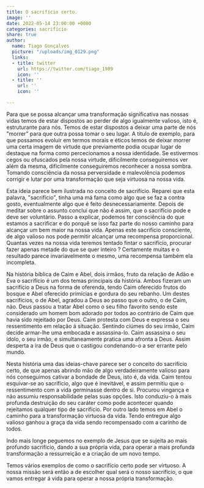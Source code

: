 ```yaml
---
title: O sacrifício certo.
image: ''
date: 2022-05-14 23:00:00 +0000
categories: sacrifício
share: true
author:
  name: Tiago Gonçalves
  picture: "/uploads/img_0129.png"
  links:
  - title: twitter
    url: https://twitter.com/tiago_1989
    icon: ''
  - title: ''
    url: ''
    icon: ''

---
```

Para que se possa alcançar uma transformação significativa nas nossas vidas temos de estar dispostos ao perder de algo igualmente valioso, isto é, estruturante para nós. Temos de estar dispostos a deixar uma parte de nós "morrer" para que outra possa tomar o seu lugar. A título de exemplo, para que possamos evoluir em termos morais e éticos temos de deixar morrer uma certa imagem de virtude que previamente podia ocupar lugar de destaque na forma como percecionamos a nossa identidade. Se estivermos cegos ou ofuscados pela nossa virtude, dificilmente conseguiremos ver além da mesma, dificilmente conseguiremos reconhecer a nossa sombra. Tomando consciência da nossa perversidade e malevolência podemos corrigir e lutar por uma transformação que seja virtuosa na nossa vida.

Esta ideia parece bem ilustrada no conceito de sacrifício. Reparei que esta palavra, "sacrifício", tinha uma má fama como algo que se faz a contra gosto, eventualmente algo que é feito desnecessariamente.  Depois de meditar sobre o assunto concluí que não é assim, que o sacrifício pode e deve ser voluntário. Passo a explicar, podemos ter consciência  do que estamos a sacrificar e do porquê se isso faz parte do nosso caminho para alcançar um bem maior na nossa vida. Apenas este sacrifício consciente, de algo valioso nos pode permitir alcançar uma recompensa proporcional. Quantas vezes na nossa vida teremos tentado fintar o sacrifício, procurar fazer apenas metade do que se quer inteiro ? Certamente muitas e o resultado parece invariavelmente o mesmo, uma recompensa também ela incompleta.

Na história bíblica de Caim e Abel, dois irmãos, fruto da relação de Adão e Eva o sacrifício é um dos temas principais da história. Ambos fizeram um sacrifício a Deus na forma de oferenda, tendo Caim oferecido frutos do bosque e Abel oferecido primícias e gordura do seu rebanho. Um destes sacrifícios, o de Abel, agradou a Deus ao passo que o outro, o de Caim, não. Deus passou a tratar Abel como o seu filho favorito sendo este considerado um homem bom adorado por todos ao contrário de Caim que havia sido rejeitado por Deus. Caim protesta com Deus e expressa o seu ressentimento em relação á situação. Sentindo ciúmes do seu irmão, Caim decide armar-lhe uma embocada e assassina-lo. Caim assassina o seu ídolo, o seu irmão, e simultaneamente pratica uma afronta a Deus. Assim desperta a ira de Deus que o castigou condenando-o a ser errante pelo mundo. 

Nesta história uma das ideias-chave parece ser o conceito do sacrifício certo, de que apenas abrindo mão de algo verdadeiramente valioso para nós conseguimos cativar a bondade de Deus, isto é, da vida. Caim tentou esquivar-se ao sacrifício, algo que é inevitável, e assim permitiu que o ressentimento com a vida germinasse dentro de si. Procurou vingança e não assumiu responsabilidade pelas suas opções. Isto conduziu-o à mais profunda destruição do seu caráter como pode acontecer quando rejeitamos qualquer tipo de sacrifício. Por outro lado temos em Abel o caminho para a transformação virtuosa da vida. Tendo entregue algo valioso ganhou a graça da vida sendo recompensado com a carinho de todos. 

Indo mais longe peguemos no exemplo de Jesus que se sujeita ao mais profundo sacrifício, dando a sua própria vida, para operar a mais profunda transformação a ressurreição e a criação de um novo tempo.

Temos vários exemplos de como o sacrifício certo pode ser virtuoso. A nossa missão será então a de escolher qual será o nosso sacrifício, o que vamos entregar á vida para operar a nossa própria transformação.